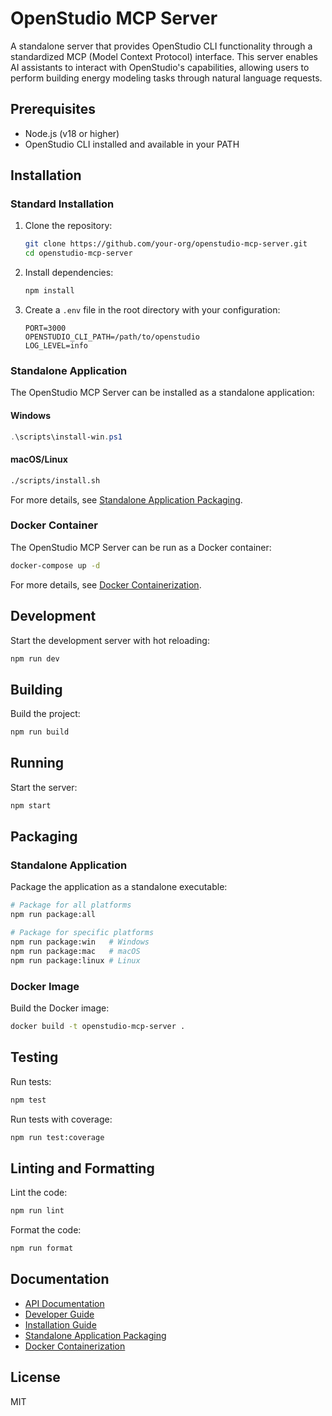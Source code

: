 # OpenStudio MCP Server

A standalone server that provides OpenStudio CLI functionality through a standardized MCP (Model Context Protocol) interface. This server enables AI assistants to interact with OpenStudio's capabilities, allowing users to perform building energy modeling tasks through natural language requests.

## Prerequisites

- Node.js (v18 or higher)
- OpenStudio CLI installed and available in your PATH

## Installation

### Standard Installation

1. Clone the repository:
   ```bash
   git clone https://github.com/your-org/openstudio-mcp-server.git
   cd openstudio-mcp-server
   ```

2. Install dependencies:
   ```bash
   npm install
   ```

3. Create a `.env` file in the root directory with your configuration:
   ```
   PORT=3000
   OPENSTUDIO_CLI_PATH=/path/to/openstudio
   LOG_LEVEL=info
   ```

### Standalone Application

The OpenStudio MCP Server can be installed as a standalone application:

#### Windows
```powershell
.\scripts\install-win.ps1
```

#### macOS/Linux
```bash
./scripts/install.sh
```

For more details, see [Standalone Application Packaging](docs/standalone-packaging.md).

### Docker Container

The OpenStudio MCP Server can be run as a Docker container:

```bash
docker-compose up -d
```

For more details, see [Docker Containerization](docs/docker-containerization.md).

## Development

Start the development server with hot reloading:
```bash
npm run dev
```

## Building

Build the project:
```bash
npm run build
```

## Running

Start the server:
```bash
npm start
```

## Packaging

### Standalone Application

Package the application as a standalone executable:

```bash
# Package for all platforms
npm run package:all

# Package for specific platforms
npm run package:win   # Windows
npm run package:mac   # macOS
npm run package:linux # Linux
```

### Docker Image

Build the Docker image:

```bash
docker build -t openstudio-mcp-server .
```

## Testing

Run tests:
```bash
npm test
```

Run tests with coverage:
```bash
npm run test:coverage
```

## Linting and Formatting

Lint the code:
```bash
npm run lint
```

Format the code:
```bash
npm run format
```

## Documentation

- [API Documentation](docs/api.md)
- [Developer Guide](docs/developer-guide.md)
- [Installation Guide](docs/installation.md)
- [Standalone Application Packaging](docs/standalone-packaging.md)
- [Docker Containerization](docs/docker-containerization.md)

## License

MIT